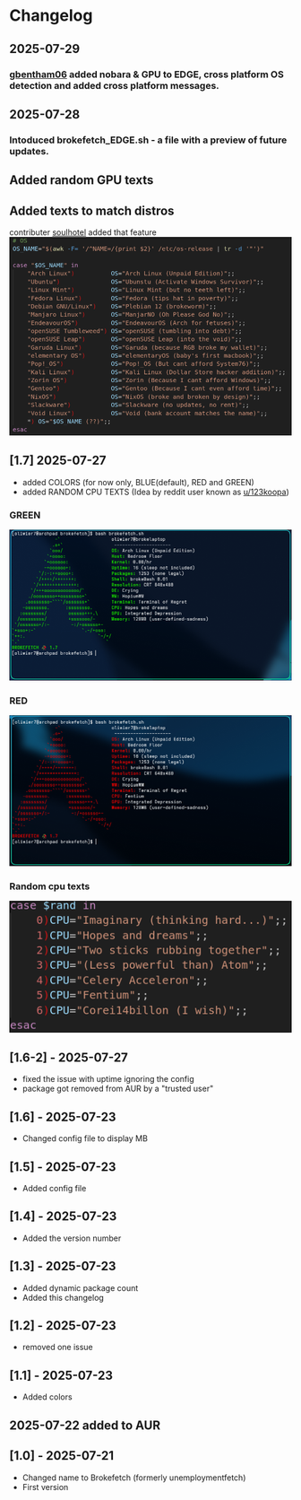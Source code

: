 # Changelog

## 2025-07-29
### [gbentham06](https://github.com/gbentham06) added nobara & GPU to EDGE, cross platform OS detection and added cross platform messages.

## 2025-07-28
### Intoduced brokefetch_EDGE.sh - a file with a preview of future updates.

## Added random GPU texts

## Added texts to match distros
contributer [soulhotel](https://github.com/soulhotel) added that feature
![screenshot](screenshots/os_texts.png)

## [1.7] 2025-07-27
- added COLORS (for now only, BLUE(default), RED and GREEN)
- added RANDOM CPU TEXTS (Idea by reddit user known as [u/123koopa](https://www.reddit.com/user/123koopa/))

### GREEN
![screenshot](screenshots/green1_7.png)
### RED
![screenshot](screenshots/red1_7.png)
### Random cpu texts
![screenshot](screenshots/randomcpu.png)


## [1.6-2] - 2025-07-27
- fixed the issue with uptime ignoring the config
- package got removed from AUR by a "trusted user"

## [1.6] - 2025-07-23
- Changed config file to display MB


## [1.5] - 2025-07-23
- Added config file

## [1.4] - 2025-07-23
- Added the version number

## [1.3] - 2025-07-23
- Added dynamic package count
- Added this changelog
 
## [1.2] - 2025-07-23
- removed one issue

## [1.1] - 2025-07-23
- Added colors

## 2025-07-22 added to AUR

## [1.0] - 2025-07-21
- Changed name to Brokefetch (formerly unemploymentfetch)
- First version

